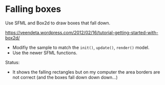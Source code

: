 # Falling boxes

Use SFML and Box2d to draw boxes that fall down.

https://veendeta.wordpress.com/2012/02/16/tutorial-getting-started-with-box2d/

- Modifiy the sample to match the `init()`, `update()`, `render()` model.
- Use the newer SFML functions.

Status:

- It shows the falling rectangles but on my computer the area borders are not correct (and the boxes fall down down down...)
